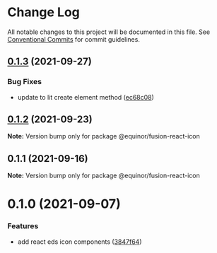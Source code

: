 # Change Log

All notable changes to this project will be documented in this file.
See [Conventional Commits](https://conventionalcommits.org) for commit guidelines.

## [0.1.3](https://github.com/equinor/fusion-react-components/compare/@equinor/fusion-react-icon@0.1.2...@equinor/fusion-react-icon@0.1.3) (2021-09-27)


### Bug Fixes

* update to lit create element method ([ec68c08](https://github.com/equinor/fusion-react-components/commit/ec68c08d5cbcba43a1b8ca064cccc73662f17421))





## [0.1.2](https://github.com/equinor/fusion-react-components/compare/@equinor/fusion-react-icon@0.1.1...@equinor/fusion-react-icon@0.1.2) (2021-09-23)

**Note:** Version bump only for package @equinor/fusion-react-icon





## 0.1.1 (2021-09-16)

**Note:** Version bump only for package @equinor/fusion-react-icon





# 0.1.0 (2021-09-07)


### Features

* add react eds icon components ([3847f64](https://github.com/equinor/fusion-react-components/commit/3847f641e0f4eb57bf83bd8610dad6a375bd2a62))
